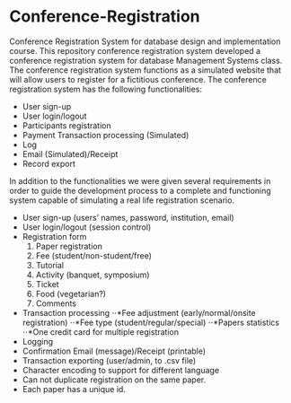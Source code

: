 # Conference-Registration

Conference Registration System for database design and implementation course. 
This repository conference registration system developed a conference registration system for database Management Systems class. 
The conference registration system functions as a simulated website that will allow users to register for a fictitious conference. The conference registration system has the following functionalities:
-	User sign-up 
-	User login/logout
-	Participants registration
-	Payment Transaction processing (Simulated) 
-	Log
-	Email (Simulated)/Receipt
-	Record export

In addition to the functionalities we were given several requirements in order to guide the development process to a complete and functioning system capable of simulating a real life registration scenario.

-	User sign-up (users’ names, password, institution, email)
-	User login/logout (session control)
-	Registration form
  	1. Paper registration
    2. Fee (student/non-student/free)
    3. Tutorial
    4. Activity (banquet, symposium)
    5. Ticket 
    6. Food (vegetarian?)
    7. Comments 
- Transaction processing
  ⋅⋅*Fee adjustment (early/normal/onsite registration) 
  ⋅⋅*Fee type (student/regular/special) 
  ⋅⋅*Papers statistics
  ⋅⋅*One credit card for multiple registration
- Logging
- Confirmation Email (message)/Receipt (printable)
- Transaction exporting (user/admin, to .csv file)
- Character encoding to support for different language
- Can not duplicate registration on the same paper.
- Each paper has a unique id. 

